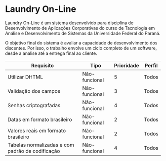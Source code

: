 # Laundry On-Line

Laundry On-Line é um sistema desenvolvido para disciplina de Desenvolvimento de Aplicações Corporativas do curso de Tacnologia em Análise e Desenvolvimento de Sistemas da Universidade Federal do Paraná.

O objetivo final do sistema é avaliar a capacidade de desenvolvimento dos discentes. Por isso, o trabalho envolve um ciclo completo de um software, desde a analise até a entrega final ao cliente.

| Requisito | Tipo | Prioridade | Perfil |
|-----------|------|------------|--------|
| Utilizar DHTML | Não-funcional | 5 | Todos |
| Validação dos campos | Não-funcional | 3 | Todos |
| Senhas criptografadas | Não-funcional | 4 | Todos |
| Datas em formato brasileiro | Não-funcional | 2 | Todos |
| Valores reais em formato brasileiro | Não-funcional | 2 | Todos |
| Tabelas normalizadas e com padrão de codificação | Não-funcional | 4 | Todos |
